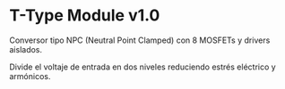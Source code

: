 # T-Type Module v1.0

Conversor tipo NPC (Neutral Point Clamped) con 8 MOSFETs y drivers aislados. 

Divide el voltaje de entrada en dos niveles reduciendo estrés eléctrico y armónicos.

